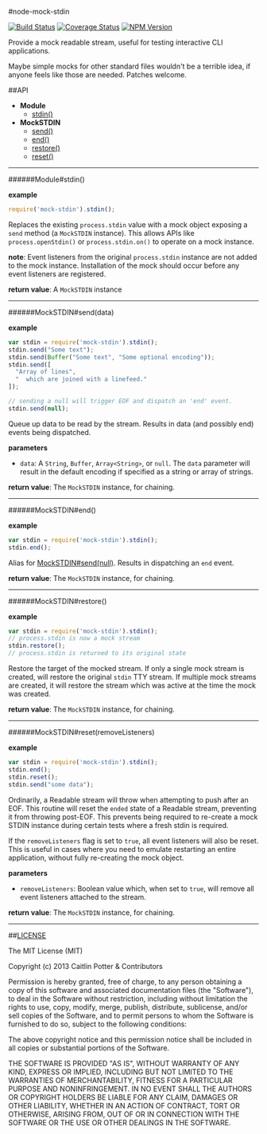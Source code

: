 #node-mock-stdin

[![Build Status](https://travis-ci.org/caitp/node-mock-stdin.svg?branch=master)](https://travis-ci.org/caitp/node-mock-stdin) [![Coverage Status](https://img.shields.io/coveralls/caitp/node-mock-stdin.svg)](https://coveralls.io/r/caitp/node-mock-stdin?branch=master) [![NPM Version](http://img.shields.io/npm/v/mock-stdin.svg)](https://www.npmjs.org/package/mock-stdin)

Provide a mock readable stream, useful for testing interactive CLI applications.

Maybe simple mocks for other standard files wouldn't be a terrible idea, if anyone
feels like those are needed. Patches welcome.

##API

- **Module**
  - [stdin()](#modulestdin)
- **MockSTDIN**
  - [send()](#mockstdinsenddata)
  - [end()](#mockstdinend)
  - [restore()](#mockstdinrestore)
  - [reset()](#mockstdinresetremovelisteners)

---

######Module#stdin()

**example**

```js
require('mock-stdin').stdin();
```

Replaces the existing `process.stdin` value with a mock object exposing a `send` method (a
`MockSTDIN` instance). This allows APIs like `process.openStdin()` or `process.stdin.on()`
to operate on a mock instance.

**note**: Event listeners from the original `process.stdin` instance are not added to the
mock instance. Installation of the mock should occur before any event listeners are
registered.

**return value**: A `MockSTDIN` instance

---

######MockSTDIN#send(data)

**example**

```js
var stdin = require('mock-stdin').stdin();
stdin.send("Some text");
stdin.send(Buffer("Some text", "Some optional encoding"));
stdin.send([
  "Array of lines",
  "  which are joined with a linefeed."
]);

// sending a null will trigger EOF and dispatch an 'end' event.
stdin.send(null);
```

Queue up data to be read by the stream. Results in data (and possibly end) events being 
dispatched.

**parameters**
  - `data`: A `String`, `Buffer`, `Array<String>`, or `null`. The `data` parameter will result in
    the default encoding if specified as a string or array of strings.

**return value**: The `MockSTDIN` instance, for chaining.

---

######MockSTDIN#end()

**example**

```js
var stdin = require('mock-stdin').stdin();
stdin.end();
```

Alias for [MockSTDIN#send(null)](#mockstdinsend). Results in dispatching an `end` event.

**return value**: The `MockSTDIN` instance, for chaining.

---

######MockSTDIN#restore()

**example**

```js
var stdin = require('mock-stdin').stdin();
// process.stdin is now a mock stream
stdin.restore();
// process.stdin is returned to its original state
```

Restore the target of the mocked stream. If only a single mock stream is created, will restore
the original `stdin` TTY stream. If multiple mock streams are created, it will restore the
stream which was active at the time the mock was created.

**return value**: The `MockSTDIN` instance, for chaining.

---

######MockSTDIN#reset(removeListeners)

**example**

```js
var stdin = require('mock-stdin').stdin();
stdin.end();
stdin.reset();
stdin.send("some data");
```

Ordinarily, a Readable stream will throw when attempting to push after an EOF. This routine will
reset the `ended` state of a Readable stream, preventing it from throwing post-EOF. This prevents
being required to re-create a mock STDIN instance during certain tests where a fresh stdin is
required.

If the `removeListeners` flag is set to `true`, all event listeners will also be reset. This is
useful in cases where you need to emulate restarting an entire application, without fully 
re-creating the mock object.

**parameters**
  - `removeListeners`: Boolean value which, when set to `true`, will remove all event listeners
  attached to the stream.

**return value**: The `MockSTDIN` instance, for chaining.

---

##[LICENSE](LICENSE)

The MIT License (MIT)

Copyright (c) 2013 Caitlin Potter & Contributors

Permission is hereby granted, free of charge, to any person obtaining a copy of this software and associated documentation files (the "Software"), to deal in the Software without restriction, including without limitation the rights to use, copy, modify, merge, publish, distribute, sublicense, and/or sell copies of the Software, and to permit persons to whom the Software is furnished to do so, subject to the following conditions:

The above copyright notice and this permission notice shall be included in all copies or substantial portions of the Software.

THE SOFTWARE IS PROVIDED "AS IS", WITHOUT WARRANTY OF ANY KIND, EXPRESS OR IMPLIED, INCLUDING BUT NOT LIMITED TO THE WARRANTIES OF MERCHANTABILITY, FITNESS FOR A PARTICULAR PURPOSE AND NONINFRINGEMENT. IN NO EVENT SHALL THE AUTHORS OR COPYRIGHT HOLDERS BE LIABLE FOR ANY CLAIM, DAMAGES OR OTHER LIABILITY, WHETHER IN AN ACTION OF CONTRACT, TORT OR OTHERWISE, ARISING FROM, OUT OF OR IN CONNECTION WITH THE SOFTWARE OR THE USE OR OTHER DEALINGS IN THE SOFTWARE.
